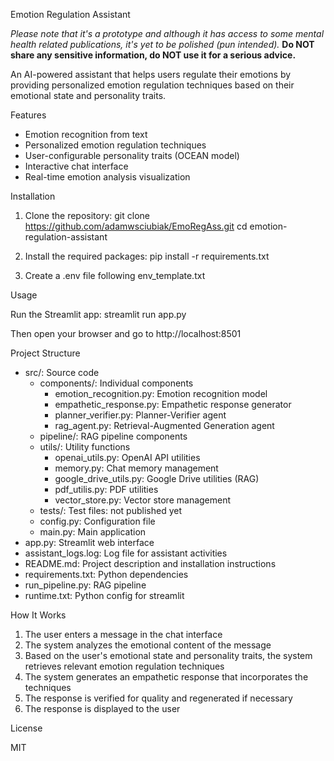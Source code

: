 Emotion Regulation Assistant


*Please note that it's a prototype and although it has access to some mental health related publications, it's yet to be polished (pun intended).* **Do NOT share any sensitive information, do NOT use it for a serious advice.**
        


An AI-powered assistant that helps users regulate their emotions by providing personalized emotion regulation techniques based on their emotional state and personality traits.

Features

- Emotion recognition from text
- Personalized emotion regulation techniques
- User-configurable personality traits (OCEAN model)
- Interactive chat interface
- Real-time emotion analysis visualization

Installation

1. Clone the repository:
   git clone https://github.com/adamwsciubiak/EmoRegAss.git
   cd emotion-regulation-assistant

2. Install the required packages:
   pip install -r requirements.txt

3. Create a .env file following env_template.txt


Usage

Run the Streamlit app:
streamlit run app.py

Then open your browser and go to http://localhost:8501

Project Structure

- src/: Source code
  - components/: Individual components
    - emotion_recognition.py: Emotion recognition model
    - empathetic_response.py: Empathetic response generator
    - planner_verifier.py: Planner-Verifier agent
    - rag_agent.py: Retrieval-Augmented Generation agent
  - pipeline/: RAG pipeline components
  - utils/: Utility functions
    - openai_utils.py: OpenAI API utilities
    - memory.py: Chat memory management
    - google_drive_utils.py: Google Drive utilities (RAG)
    - pdf_utilis.py: PDF utilities
    - vector_store.py: Vector store management
  - tests/: Test files: not published yet
  - config.py: Configuration file
  - main.py: Main application
- app.py: Streamlit web interface
- assistant_logs.log: Log file for assistant activities
- README.md: Project description and installation instructions
- requirements.txt: Python dependencies
- run_pipeline.py: RAG pipeline
- runtime.txt: Python config for streamlit

How It Works

1. The user enters a message in the chat interface
2. The system analyzes the emotional content of the message
3. Based on the user's emotional state and personality traits, the system retrieves relevant emotion regulation techniques
4. The system generates an empathetic response that incorporates the techniques
5. The response is verified for quality and regenerated if necessary
6. The response is displayed to the user

License

MIT













